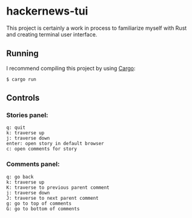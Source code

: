 # hackernews-tui
This project is certainly a work in process to familiarize myself with Rust and creating terminal user interface.

## Running
I recommend compiling this project by using [Cargo](https://github.com/rust-lang/cargo/):
```
$ cargo run
```

## Controls

### Stories panel:
```
q: quit
k: traverse up
j: traverse down
enter: open story in default browser
c: open comments for story
```

### Comments panel:
```
q: go back
k: traverse up
K: traverse to previous parent comment
j: traverse down
J: traverse to next parent comment
g: go to top of comments
G: go to bottom of comments
```
